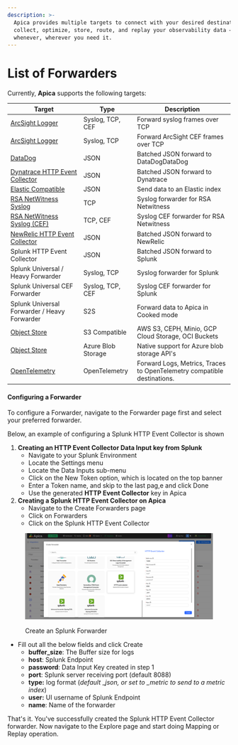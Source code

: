```yaml
---
description: >-
  Apica provides multiple targets to connect with your desired destination to
  collect, optimize, store, route, and replay your observability data –
  whenever, wherever you need it.
---
```


# List of Forwarders

Currently, **Apica** supports the following targets:

| Target                                                                                                              | Type               | Description                                                             |
| ------------------------------------------------------------------------------------------------------------------- | ------------------ | ----------------------------------------------------------------------- |
| [ArcSight Logger](https://logflow-docs.logiq.ai/security-monitor-forwarding/arc-sight)                              | Syslog, TCP, CEF   | Forward syslog frames over TCP                                          |
| [ArcSight Logger](https://logflow-docs.logiq.ai/security-monitor-forwarding/arc-sight)                              | Syslog, TCP        | Forward ArcSight CEF frames over TCP                                    |
| [DataDog](https://logflow-docs.logiq.ai/forwarding-to-monitoring-tools/datadog-forwarding)                          | JSON               | Batched JSON forward to DataDogDataDog                                  |
| [Dynatrace HTTP Event Collector](https://logflow-docs.logiq.ai/forwarding-to-monitoring-tools/dynatrace-forwarding) | JSON               | Batched JSON forward to Dynatrace                                       |
| [Elastic Compatible](https://logflow-docs.logiq.ai/forwarding-to-monitoring-tools/elasticsearch-forwarding)         | JSON               | Send data to an Elastic index                                           |
| [RSA NetWitness Syslog](https://logflow-docs.logiq.ai/security-monitor-forwarding/rsa-new-witness)                  | TCP                | Syslog forwarder for RSA Netwitness                                     |
| [RSA NetWitness Syslog (CEF)](https://logflow-docs.logiq.ai/security-monitor-forwarding/rsa-new-witness)            | TCP, CEF           | Syslog CEF forwarder for RSA Netwitness                                 |
| [NewRelic HTTP Event Collector](https://logflow-docs.logiq.ai/forwarding-to-monitoring-tools/new-relic-forwarding)  | JSON               | Batched JSON forward to NewRelic                                        |
| Splunk HTTP Event Collector                                                                                         | JSON               | Batched JSON forward to Splunk                                          |
| Splunk Universal / Heavy Forwarder                                                                                  | Syslog, TCP        | Syslog forwarder for Splunk                                             |
| Splunk Universal CEF Forwarder                                                                                      | Syslog, TCP, CEF   | Syslog CEF forwarder for Splunk                                         |
| Splunk Universal Forwarder / Heavy Forwarder                                                                        | S2S                | Forward data to Apica in Cooked mode                                    |
| [Object Store](https://logflow-docs.logiq.ai/object-store-forwarding/s3-compatible)                                 | S3 Compatible      | AWS S3, CEPH, Minio, GCP Cloud Storage, OCI Buckets                     |
| [Object Store](https://logflow-docs.logiq.ai/object-store-forwarding/azure-blob-storage)                            | Azure Blob Storage | Native support for Azure blob storage API's                             |
| [OpenTelemetry](../opentelemetry-forwarding/)                                                                       | OpenTelemetry      | Forward Logs, Metrics, Traces to OpenTelemetry compatible destinations. |

#### Configuring a Forwarder <a href="#configuring-a-forwarder" id="configuring-a-forwarder"></a>

To configure a Forwarder, navigate to the Forwarder page first and select your preferred forwarder.

Below, an example of configuring a Splunk HTTP Event Collector is shown

1. **Creating an HTTP Event Collector Data Input key from Splunk**
   * Navigate to your Splunk Environment
   * Locate the Settings menu
   * Locate the Data Inputs sub-menu
   * Click on the New Token option, which is located on the top banner
   * Enter a Token name, and skip to the last pag,e and click Done
   * Use the generated **HTTP Event Collector** key in Apica
2. **Creating a Splunk HTTP Event Collector on Apica**
   * Navigate to the Create Forwarders page
   * Click on Forwarders
   * Click on the Splunk HTTP Event Collector

<figure><img src="../../.gitbook/assets/image.png" alt=""><figcaption><p>Create an Splunk Forwarder</p></figcaption></figure>

* Fill out all the below fields and click Create
  * **buffer\_size**: The Buffer size for logs
  * **host**: Splunk Endpoint
  * **password**: Data Input Key created in step 1
  * **port**: Splunk server receiving port (default 8088)
  * **type:** log format (_default_ \__json, or set to \_metric to send to a metric index_)
  * **user:** UI username of Splunk Endpoint
  * **name**: Name of the forwarder

That's it. You've successfully created the Splunk HTTP Event Collector forwarder. Now navigate to the Explore page and start doing Mapping or Replay operation.
